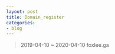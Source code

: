 ```yaml
---
layout: post
title: Domain_register
categories:
- blog
---
```

> 2019-04-10 ~ 2020-04-10
> foxlee.ga
